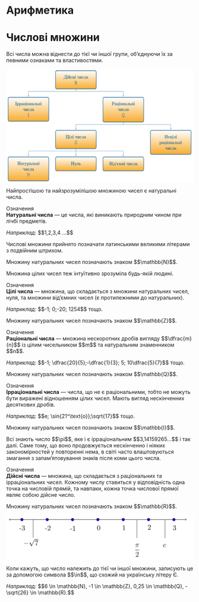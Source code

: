 # Арифметика
# Числовi множини


<p class="space">Всі числа можна віднести до тієї чи іншої групи, об’єднуючи їх за певними ознаками та властивостями.</p>

<p align="center"><img align="middle" class="image" src="../pics/pic1.png"/></p>

<p class="space">Найпростішою та найзрозумілішою множиною чисел є натуральні числа.</p>

<p class="space">
<div class="eoz-wrap">
<span class="eoz">Означення</span>
<div class="eoz-text">
<b>Натуральнi числа</b> — це числа, якi виникають природним чином при лiчбi предметiв.
</div>
</div></p>


<p><i>Наприклад:</i> $$1,2,3,4 …$$</p>

<p>Числовi множини прийнято позначати латинськими великими лiтерами з подвiйним штрихом.</p>

<p>Множину натуральних чисел позначають знаком $$\mathbb{N}$$.</p>

<p>Множина цiлих чисел теж iнтуїтивно зрозумiла будь-якiй людинi.</p>

<p><div class="eoz-wrap">
<span class="eoz">Означення</span>
<div class="eoz-text">
<b>Цiлi числа</b> — множина, що складається з множини натуральних чисел, нуля, та множини вiд’ємних чисел (є протилежними до натуральних).
</div>
</div></p>


<p><i>Наприклад:</i> $$-1; 0;-20; 1254$$ тощо.</p>


<p>Множину натуральних чисел позначають знаком $$\mathbb{Z}$$.</p>



<p><div class="eoz-wrap">
<span class="eoz">Означення</span>
<div class="eoz-text">
<b>Рацiональнi числа</b> — множина нескоротних дробiв вигляду $$\dfrac{m}{n}$$ iз цiлим чисельником $$m$$ та натуральним знаменником $$n$$.
</div>
</div></p>

<p><i>Наприклад:</i> $$-1; \dfrac{20}{5};-\dfrac{1}{3}; 5; 10\dfrac{5}{7}$$ тощо.</p>

<p>Множину натуральних чисел позначають знаком $$\mathbb{Q}$$.</p>

<p><div class="eoz-wrap">
<span class="eoz">Означення</span>
<div class="eoz-text">
<b>Iррацiональнi числа</b> — числа, що не є рацiональними, тобто не можуть бути вираженi вiдношенням цiлих чисел. Мають вигляд нескiнченних десяткових дробiв.
</div>
</div></p>

<p><i>Наприклад:</i> $$e; \sin{21^\text{o}};\sqrt{17}$$ тощо.</p>

<p>Множину натуральних чисел позначають знаком $$\mathbb{I}$$.</p>

<p>Всi знають число $$\pi$$, яке i є iррацiональним $$3,14159265...$$ i так далi. Саме тому, що воно продовжується нескiнченно i нiяких закономiрностей у повтореннi нема, в свiтi часто влаштовуються змагання з запам’ятовування знакiв пiсля коми цього числа.</p>

<p><div class="eoz-wrap">
<span class="eoz">Означення</span>
<div class="eoz-text">
<b>Дiйснi числа</b> — множина, що складається з рацiональних та iррацiональних чисел. Кожному числу ставиться у вiдповiднiсть одна точка на числовiй прямiй,
та навпаки, кожна точка числової прямої являє собою дiйсне число.
</div>
</div></p>

<p>Множину натуральних чисел позначають знаком $$\mathbb{R}$$.</p>

<p align="center"><img align="middle" class="image" src="../pics/pic2.png"/></p>

<p>Коли кажуть, що число належить до тiєї чи iншої множини, записують це за допомогою символа $$\in$$, що схожий на українську лiтеру Є.</p>

<p><i>Наприклад:</i> $$6 \in \mathbb{N}, -1 \in \mathbb{Z}, 0,25 \in \mathbb{Q}, -\sqrt{26} \in \mathbb{R}.$$</p>

